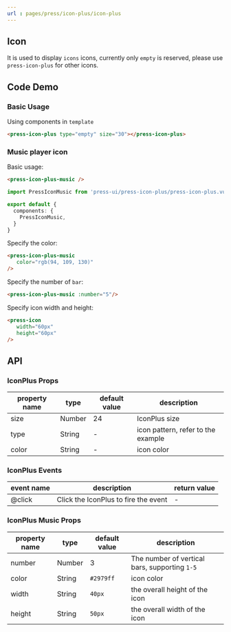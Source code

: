 ```yaml
---
url : pages/press/icon-plus/icon-plus
---
```


## Icon

It is used to display `icons` icons, currently only `empty` is reserved, please use `press-icon-plus` for other icons.

## Code Demo

### Basic Usage

Using components in ``template``

```html
<press-icon-plus type="empty" size="30"></press-icon-plus>
```

### Music player icon

Basic usage:

```html
<press-icon-plus-music />
```

```ts
import PressIconMusic from 'press-ui/press-icon-plus/press-icon-plus.vue';

export default {
  components: {
    PressIconMusic,
  }
}
```

Specify the color:

```html
<press-icon-plus-music
   color="rgb(94, 109, 130)"
/>
```

Specify the number of `bar`:

```html
<press-icon-plus-music :number="5"/>
```


Specify icon width and height:

```html
<press-icon
   width="60px"
   height="60px"
/>
```



## API

### IconPlus Props

| property name | type   | default value | description                        |
| ------------- | ------ | ------------- | ---------------------------------- |
| size          | Number | 24            | IconPlus size                          |
| type          | String | -             | icon pattern, refer to the example |
| color         | String | -             | icon color                         |

### IconPlus Events

| event name | description                      | return value |
| ---------- | -------------------------------- | ------------ |
| @click     | Click the IconPlus to fire the event | -            |


### IconPlus Music Props


| property name | type   | default value | description                                   |
| ------------- | ------ | ------------- | --------------------------------------------- |
| number        | Number | 3             | The number of vertical bars, supporting `1-5` |
| color         | String | `#2979ff`     | icon color                                    |
| width         | String | `40px`        | the overall height of the icon                |
| height        | String | `50px`        | the overall width of the icon                 |
